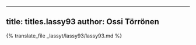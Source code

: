 
---
title: titles.lassy93
author: Ossi Törrönen
---
{% translate_file _lassyt/lassy93/lassy93.md %}
